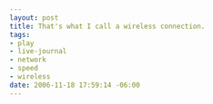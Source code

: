 ```yaml
--- 
layout: post
title: That's what I call a wireless connection.
tags: 
- play
- live-journal
- network
- speed
- wireless
date: 2006-11-18 17:59:14 -06:00
---
```

<a href="http://www.speedtest.net"><img src="http://www.speedtest.net/result/59389278.png" alt="" /></a>
